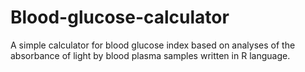 # Blood-glucose-calculator
 A simple calculator for blood glucose index based on analyses of the absorbance of light by blood plasma samples written in R language.
